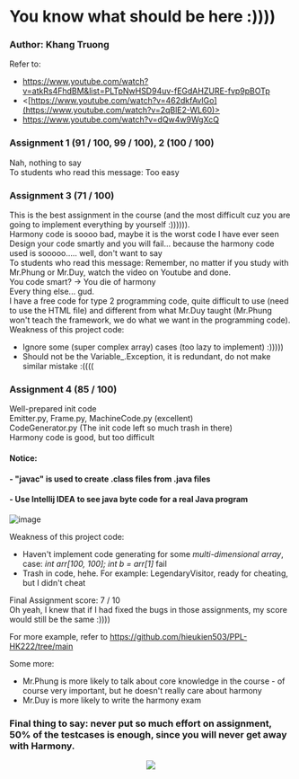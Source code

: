 # You know what should be here :))))
### Author: Khang Truong
Refer to: 
* <https://www.youtube.com/watch?v=atkRs4FhdBM&list=PLTpNwHSD94uv-fEGdAHZURE-fvp9pBOTp>
* <[https://www.youtube.com/watch?v=462dkfAvlGo](https://www.youtube.com/watch?v=2qBlE2-WL60)>
* <https://www.youtube.com/watch?v=dQw4w9WgXcQ>

### Assignment 1 (91 / 100, 99 / 100), 2 (100 / 100)
Nah, nothing to say \
To students who read this message: Too easy 

### Assignment 3 (71 / 100)
This is the best assignment in the course (and the most difficult cuz you are going to implement everything by yourself :)))))). \
Harmony code is soooo bad, maybe it is the worst code I have ever seen \
Design your code smartly and you will fail... because the harmony code used is sooooo..... well, don't want to say \
To students who read this message: Remember, no matter if you study with Mr.Phung or Mr.Duy, watch the video on Youtube and done. \
You code smart? &#8594; You die of harmony \
Every thing else... gud. \
I have a free code for type 2 programming code, quite difficult to use (need to use the HTML file) and different from what Mr.Duy taught (Mr.Phung won't teach the framework, we do what we want in the programming code). \
Weakness of this project code: 
* Ignore some (super complex array) cases (too lazy to implement) :)))))
* Should not be the Variable_.Exception, it is redundant, do not make similar mistake :((((

### Assignment 4 (85 / 100)
Well-prepared init code \
Emitter.py, Frame.py, MachineCode.py (excellent) \
CodeGenerator.py (The init code left so much trash in there) \
Harmony code is good, but too difficult
#### Notice: 
####    - "javac" is used to create .class files from .java files
####    - Use Intellij IDEA to see java byte code for a real Java program
![image](https://github.com/khangtruong2252314/Freedom/assets/121275296/b0e33a90-6fb4-41ec-8aa1-4ae5df6f3b61)

Weakness of this project code: 
* Haven't implement code generating for some *multi-dimensional array*, case: *int arr[100, 100]; int b = arr[1]* fail
* Trash in code, hehe. For example: LegendaryVisitor, ready for cheating, but I didn't cheat 


Final Assignment score: 7 / 10 \
Oh yeah, I knew that if I had fixed the bugs in those assignments, my score would still be the same :)))) 

For more example, refer to <https://github.com/hieukien503/PPL-HK222/tree/main>

Some more:
* Mr.Phung is more likely to talk about core knowledge in the course - of course very important, but he doesn't really care about harmony
* Mr.Duy is more likely to write the harmony exam

### Final thing to say: never put so much effort on assignment, 50% of the testcases is enough, since you will never get away with Harmony.
<p align="center">
<img src="https://github.com/khangtruong2252314/Freedom/assets/121275296/d916601b-a42a-44ba-ab87-a204b6e0a456">
</p>

 
